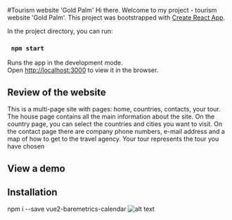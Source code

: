                              
 #Tourism website 'Gold Palm'
Hi there. Welcome to my project - tourism website 'Gold Palm'.
This project was bootstrapped with [Create React App](https://github.com/facebook/create-react-app).

In the project directory, you can run:

### ` npm start`

Runs the app in the development mode.<br />
Open [http://localhost:3000](http://localhost:3000) to view it in the browser.
## Review of the website
This is a multi-page site with pages: home, countries, contacts, your tour. 
The house page contains all the main information about the site. 
On the country page, you can select the countries and cities you want to visit. 
On the contact page there are company phone numbers, e-mail address and a map of how to get to the travel agency.
 Your tour represents the tour you have chosen
## View a demo


## Installation
npm i --save vue2-baremetrics-calendar
![alt text](https://avatars2.githubusercontent.com/u/11632545?v=3&s=200)